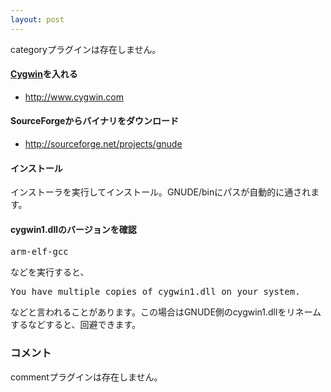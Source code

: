```yaml
---
layout: post
---
```

<p><span class="error">categoryプラグインは存在しません。</span></p>
<h4><a href="http://cygwin.com/">Cygwin</a>を入れる</h4>
<ul>
<li><a href="http://www.cygwin.com">http://www.cygwin.com</a></li>
</ul>
<h4>SourceForgeからバイナリをダウンロード</h4>
<ul>
<li><a href="http://sourceforge.net/projects/gnude">http://sourceforge.net/projects/gnude</a></li>
</ul>
<h4>インストール</h4>
<p>インストーラを実行してインストール。GNUDE/binにパスが自動的に通されます。</p>
<h4>cygwin1.dllのバージョンを確認</h4>
<pre>arm-elf-gcc
</pre>
<p>などを実行すると、</p>
<pre>You have multiple copies of cygwin1.dll on your system.
</pre>
<p>などと言われることがあります。この場合はGNUDE側のcygwin1.dllをリネームするなどすると、回避できます。</p>
<h3>コメント</h3>
<p><span class="error">commentプラグインは存在しません。</span> </p>
